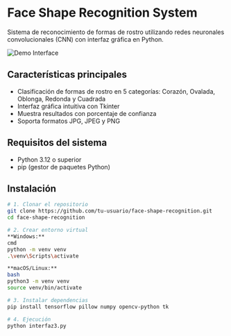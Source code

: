 # Face Shape Recognition System

Sistema de reconocimiento de formas de rostro utilizando redes neuronales convolucionales (CNN) con interfaz gráfica en Python.

![Demo Interface](https://github.com/user-attachments/assets/900f2e4c-672b-4ea6-8565-ea0c7ba8b455)

## Características principales
- Clasificación de formas de rostro en 5 categorías: Corazón, Ovalada, Oblonga, Redonda y Cuadrada
- Interfaz gráfica intuitiva con Tkinter
- Muestra resultados con porcentaje de confianza
- Soporta formatos JPG, JPEG y PNG

## Requisitos del sistema
- Python 3.12 o superior
- pip (gestor de paquetes Python)

## Instalación

```bash
# 1. Clonar el repositorio
git clone https://github.com/tu-usuario/face-shape-recognition.git
cd face-shape-recognition

# 2. Crear entorno virtual
**Windows:**
cmd
python -m venv venv
.\venv\Scripts\activate

**macOS/Linux:**
bash
python3 -m venv venv
source venv/bin/activate

# 3. Instalar dependencias
pip install tensorflow pillow numpy opencv-python tk

# 4. Ejecución
python interfaz3.py
